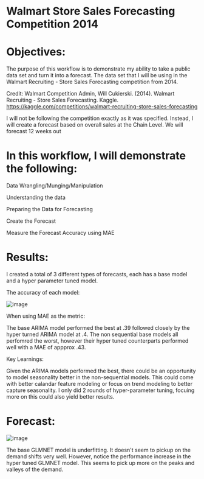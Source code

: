 # Walmart Store Sales Forecasting Competition 2014

# Objectives:

The purpose of this workflow is to demonstrate my ability to take a public data set and turn it
into a forecast. The data set that I will be using in the Walmart Recruiting - Store Sales Forecasting competition from 2014.

Credit: 
  Walmart Competition Admin, Will Cukierski. (2014). Walmart Recruiting - Store Sales Forecasting. 
  Kaggle. https://kaggle.com/competitions/walmart-recruiting-store-sales-forecasting

I will not be following the competition exactly as it was specified. Instead, I will create a forecast based on overall sales at the Chain Level. We will forecast 12 weeks out

# In this workflow, I will demonstrate the following:
 Data Wrangling/Munging/Manipulation
 
 Understanding the data 
 
 Preparing the Data for Forecasting
 
 Create the Forecast
 
 Measure the Forecast Accuracy using MAE


 # Results:
 I created a total of 3 different types of forecasts, each has a base model and a hyper parameter tuned model.

 The accuracy of each model:

 ![image](https://github.com/NickTXLV/Walmart_Store_Sales_Forecasting_Competition_2014/assets/84823331/dc380868-d7b8-4a88-be7a-6cb1b4c460d8)


 When using MAE as the metric:

 The base ARIMA model performed the best at .39 followed closely by the hyper turned ARIMA model at .4. The non sequential base models all perfomred the worst, however their hyper tuned counterparts performed well with a MAE of appprox .43.

 Key Learnings:


Given the ARIMA models performed the best, there could be an opportunity to model seasonality better in the non-sequential models. This could come with better calandar feature modeling or focus on trend modeling to better capture seasonality. I only did 2 rounds of hyper-parameter tuning, focuing more on this could also yield better results. 

 # Forecast:


![image](https://github.com/NickTXLV/Walmart_Store_Sales_Forecasting_Competition_2014/assets/84823331/c77cef31-a37e-4044-bd41-a8917f8b8330)


 The base GLMNET model is underfitting. It doesn't seem to pickup on the demand shifts very well. However, notice the performance increase in the hyper tuned GLMNET model. This seems to pick up more on the peaks and valleys of the demand. 

 

